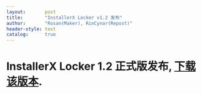 ```yaml
---
layout:       post
title:        "InstallerX Locker v1.2 发布"
author:       "Rosan(Maker), RinCynar(Repost)"
header-style: text
catalog:      true
---
```

# InstallerX Locker 1.2 正式版发布, [下载该版本](/file/InstallerX_Locker-stable-v1.2.apk).